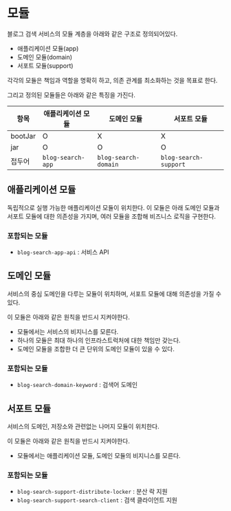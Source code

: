 # 모듈
블로그 검색 서비스의 모듈 계층을 아래와 같은 구조로 정의되어있다.

* 애플리케이션 모듈(app)
* 도메인 모듈(domain)
* 서포트 모듈(support)

각각의 모듈은 책임과 역할을 명확히 하고, 의존 관계를 최소화하는 것을 목표로 한다.

그리고 정의된 모듈들은 아래와 같은 특징을 가진다.

| 항목      | 애플리케이션 모듈         | 도메인 모듈               | 서포트 모듈                |
|---------|-------------------|----------------------|-----------------------|
| bootJar | O                 | X                    | X                     |
| jar     | O                 | O                    | O                     |
| 접두어     | `blog-search-app` | `blog-search-domain` | `blog-search-support` | 


## 애플리케이션 모듈
독립적으로 실행 가능한 애플리케이션 모듈이 위치한다.
이 모듈은 아래 도메인 모듈과 서포트 모듈에 대한 의존성을 가지며, 여러 모듈을 조합해 비즈니스 로직을 구현한다.

### 포함되는 모듈
* `blog-search-app-api` : 서비스 API

## 도메인 모듈
서비스의 중심 도메인을 다루는 모듈이 위치하며, 서포트 모듈에 대해 의존성을 가질 수 있다.

이 모듈은 아래와 같은 원칙을 반드시 지켜야한다.
* 모듈에서는 서비스의 비지니스를 모른다.
* 하나의 모듈은 최대 하나의 인프라스트럭처에 대한 책임만 갖는다.
* 도메인 모듈을 조합한 더 큰 단위의 도메인 모듈이 있을 수 있다.

### 포함되는 모듈
* `blog-search-domain-keyword` : 검색어 도메인

## 서포트 모듈
서비스의 도메인, 저장소와 관련없는 나머지 모듈이 위치한다.

이 모듈은 아래와 같은 원칙을 반드시 지켜야한다.
* 모듈에서는 애플리케이션 모듈, 도메인 모듈의 비지니스를 모른다.

### 포함되는 모듈
* `blog-search-support-distribute-locker` : 분산 락 지원
* `blog-search-support-search-client` : 검색 클라이언트 지원